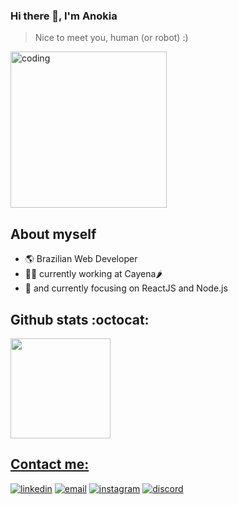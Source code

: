### Hi there 👋, I'm Anokia
> Nice to meet you, human (or robot) :)
<img align="center" height="250rem" alt="coding" src="https://tenor.com/view/kitten-cat-typing-typing-cat-thank-goodness-gif-16601149.gif">

## About myself
- 🌎 Brazilian Web Developer
- 👩‍💻 currently working at Cayena🌶️
- 🌱 and currently focusing on ReactJS and Node.js

## Github stats :octocat:
  <div>
  <a href="https://github.com/anacsinigaglia">
  <img height="160em" src="https://github-readme-stats.vercel.app/api/top-langs/?username=anacsinigaglia&layout=compact&langs_count=16&theme=dracula"/>
<div>
  
## Contact me:
 <div>
  <a href="https://www.linkedin.com/in/ana-sinigaglia/"><img src="https://img.icons8.com/color/96/000000/linkedin.png" alt="linkedin"/></a>
  <a href="mailto:anacarolinesinigaglia@gmail.com"><img src="https://img.icons8.com/color/96/000000/gmail.png" alt="email"/></a>
  <a href="https://www.instagram.com/anahalffox"><img src="https://img.icons8.com/color/96/000000/instagram-new.png" alt="instagram"/></a>
  <a href="mailto:Yhy#7417"><img src="https://img.icons8.com/color/96/000000/discord-logo.png" alt="discord"/></a>
</div>
